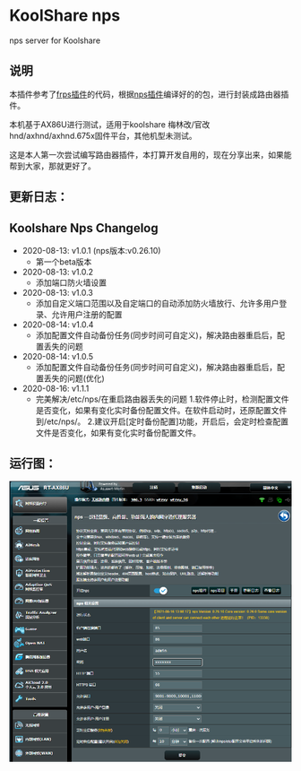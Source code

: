 # KoolShare nps

nps server for Koolshare

## 说明

本插件参考了[frps插件](https://github.com/koolshare/rogsoft)的代码，根据[nps插件](https://github.com/ehang-io/nps)编译好的的包，进行封装成路由器插件。

本机基于AX86U进行测试，适用于koolshare 梅林改/官改 hnd/axhnd/axhnd.675x固件平台，其他机型未测试。

这是本人第一次尝试编写路由器插件，本打算开发自用的，现在分享出来，如果能帮到大家，那就更好了。

## 更新日志：

Koolshare Nps Changelog
-------------------------------------------
- 2020-08-13: v1.0.1 (nps版本:v0.26.10)
  - 第一个beta版本
- 2020-08-13: v1.0.2
  - 添加端口防火墙设置
- 2020-08-13: v1.0.3
  - 添加自定义端口范围以及自定端口的自动添加防火墙放行、允许多用户登录、允许用户注册的配置
- 2020-08-14: v1.0.4
  - 添加配置文件自动备份任务(同步时间可自定义)，解决路由器重启后，配置丢失的问题
- 2020-08-14: v1.0.5
  - 添加配置文件自动备份任务(同步时间可自定义)，解决路由器重启后，配置丢失的问题(优化)
- 2020-08-16: v1.1.1
  - 完美解决/etc/nps/在重启路由器丢失的问题
    1.软件停止时，检测配置文件是否变化，如果有变化实时备份配置文件。在软件启动时，还原配置文件到/etc/nps/。
    2.建议开启[定时备份配置]功能，开启后，会定时检查配置文件是否变化，如果有变化实时备份配置文件。



## 运行图：

![Snipaste_2021-08-16_13-08-41](doc/run.png)
